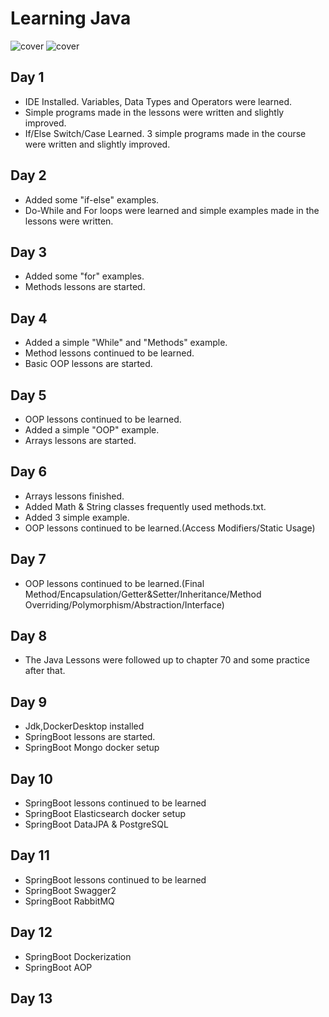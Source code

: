 # Learning Java
![cover](https://www.vectorlogo.zone/logos/java/java-ar21.svg) ![cover](https://cdn-ak.f.st-hatena.com/images/fotolife/y/yyama1556/20160812/20160812103358.png)
## Day 1
* IDE Installed. Variables, Data Types and Operators were learned.
* Simple programs made in the lessons were written and slightly improved.
* If/Else Switch/Case Learned. 3 simple programs made in the course were written and slightly improved.
## Day 2
* Added some "if-else" examples.
* Do-While and For loops were learned and simple examples made in the lessons were written.
## Day 3
* Added some "for" examples.
* Methods lessons are started.
## Day 4
* Added a simple "While" and "Methods" example.
* Method lessons continued to be learned.
* Basic OOP lessons are started.
## Day 5
* OOP lessons continued to be learned.
* Added a simple "OOP" example.
* Arrays lessons are started.
## Day 6
* Arrays lessons finished.
* Added Math & String classes frequently used methods.txt.
* Added 3 simple example.
* OOP lessons continued to be learned.(Access Modifiers/Static Usage)
## Day 7 
* OOP lessons continued to be learned.(Final Method/Encapsulation/Getter&Setter/Inheritance/Method Overriding/Polymorphism/Abstraction/Interface)
## Day 8
* The Java Lessons were followed up to chapter 70 and some practice after that.
## Day 9
* Jdk,DockerDesktop installed
* SpringBoot lessons are started. 
* SpringBoot Mongo docker setup
## Day 10
* SpringBoot lessons continued to be learned
* SpringBoot Elasticsearch docker setup
* SpringBoot DataJPA & PostgreSQL
## Day 11
* SpringBoot lessons continued to be learned
* SpringBoot Swagger2
* SpringBoot RabbitMQ
## Day 12
* SpringBoot Dockerization
* SpringBoot AOP
## Day 13
